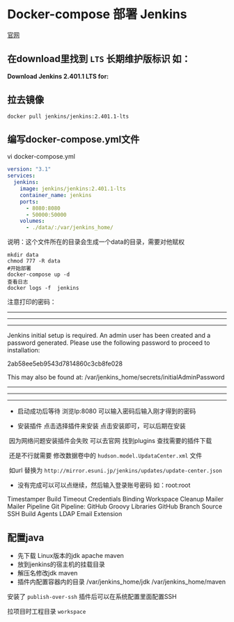 # Docker-compose 部署 Jenkins

[官网](www.jenkins.io)

## 在download里找到 `LTS` 长期维护版标识 如：

**Download Jenkins 2.401.1 LTS for:**

## 拉去镜像

```shell
docker pull jenkins/jenkins:2.401.1-lts
```



## 编写docker-compose.yml文件

vi docker-compose.yml

```yml
version: "3.1"
services:
  jenkins:
    image: jenkins/jenkins:2.401.1-lts
    container_name: jenkins
    ports:
      - 8080:8080
      - 50000:50000
    volumes:
      - ./data/:/var/jenkins_home/
```



说明：这个文件所在的目录会生成一个data的目录，需要对他赋权

```shell
mkdir data
chmod 777 -R data
#开始部署
docker-compose up -d
查看日志
docker logs -f  jenkins
```

注意打印的密码：

*************************************************************
*************************************************************
*************************************************************

Jenkins initial setup is required. An admin user has been created and a password generated.
Please use the following password to proceed to installation:

2ab58ee5eb9543d7814860c3cb8fe028

This may also be found at: /var/jenkins_home/secrets/initialAdminPassword

*************************************************************
*************************************************************
*************************************************************



- 启动成功后等待 浏览Ip:8080  可以输入密码后输入刚才得到的密码

- 安装插件  点击选择插件来安装    点击安装即可，可以后期在安装

​	    因为网络问题安装插件会失败  可以去官网  找到plugins 查找需要的插件下载

​        还是不行就需要 修改数据卷中的 `hudson.model.UpdataCenter.xml` 文件

​		如url  替换为 `http://mirror.esuni.jp/jenkins/updates/update-center.json`

- 没有完成可以可以点继续，然后输入登录账号密码 如：root:root



Timestamper  Build Timeout  Credentials Binding  Workspace Cleanup  Mailer  Mailer  Pipeline  Git  Pipeline: GitHub Groovy Libraries  GitHub Branch Source  SSH Build Agents  LDAP Email Extension

## 配置java

- 先下载 Linux版本的jdk  apache maven
- 放到jenkins的宿主机的挂载目录
- 解压名修改jdk    maven 
- 插件内配置容器内的目录  /var/jenkins_home/jdk   /var/jenkins_home/maven

安装了 `publish-over-ssh`   插件后可以在系统配置里面配置SSH







拉项目时工程目录 `workspace`
